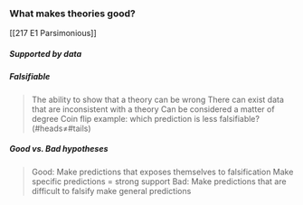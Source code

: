 ### What makes theories good? 

[[217 E1 Parsimonious]]
##### Supported by data
##### Falsifiable
>The ability to show that a theory can be wrong
>	There can exist data that are inconsistent with a theory
>Can be considered a matter of degree
>	Coin flip example: which prediction is less falsifiable? (#heads≠#tails)

##### Good vs. Bad hypotheses
> Good: 
> 	Make predictions that exposes themselves to falsification
> 	Make specific predictions = strong support 
> Bad: 
> 	Make predictions that are difficult to falsify
> 	make general predictions






